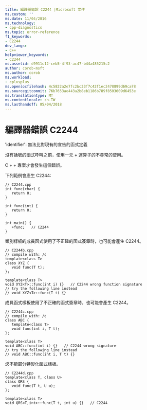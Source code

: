 ```yaml
---
title: 編譯器錯誤 C2244 |Microsoft 文件
ms.custom: ''
ms.date: 11/04/2016
ms.technology:
- cpp-diagnostics
ms.topic: error-reference
f1_keywords:
- C2244
dev_langs:
- C++
helpviewer_keywords:
- C2244
ms.assetid: d9911c12-ceb5-4f93-ac47-b44a485215c2
author: corob-msft
ms.author: corob
ms.workload:
- cplusplus
ms.openlocfilehash: 4c5822a2e7fc2bc33f7c42f1ec2478899d69ca78
ms.sourcegitcommit: 76b7653ae443a2b8eb1186b789f8503609d6453e
ms.translationtype: MT
ms.contentlocale: zh-TW
ms.lasthandoff: 05/04/2018
---
```

# <a name="compiler-error-c2244"></a>編譯器錯誤 C2244
'identifier': 無法比對現有的宣告的函式定義  
  
 沒有括號的函式呼叫之前，使用一元 + 運算子的不尋常的使用。  
  
 C + + 專案才會發生這個錯誤。  
  
 下列範例會產生 C2244:  
  
```  
// C2244.cpp  
int func(char) {  
   return 0;  
}   
  
int func(int) {  
   return 0;  
}  
  
int main() {  
   +func;   // C2244  
}  
```  
  
 類別樣板的成員函式使用了不正確的函式簽章時，也可能會產生 C2244。  
  
```  
// C2244b.cpp  
// compile with: /c  
template<class T>   
class XYZ {  
   void func(T t);  
};  
  
template<class T>  
void XYZ<T>::func(int i) {}   // C2244 wrong function signature  
// try the following line instead  
// void XYZ<T>::func(T t) {}  
```  
  
 成員函式樣板使用了不正確的函式簽章時，也可能會產生 C2244。  
  
```  
// C2244c.cpp  
// compile with: /c  
class ABC {  
   template<class T>   
   void func(int i, T t);  
};  
  
template<class T>  
void ABC::func(int i) {}   // C2244 wrong signature  
// try the following line instead  
// void ABC::func(int i, T t) {}  
```  
  
 您不能部分特製化函式樣板。  
  
```  
// C2244d.cpp  
template<class T, class U>  
class QRS {  
   void func(T t, U u);  
};  
  
template<class T>  
void QRS<T,int>::func(T t, int u) {}   // C2244  
```